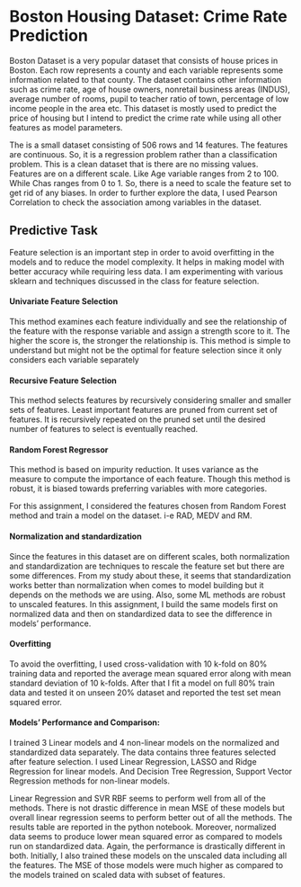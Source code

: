 # Boston Housing Dataset: Crime Rate Prediction

Boston Dataset is a very popular dataset that consists of house prices in Boston. Each row represents a county and each variable represents some information related to that county. The dataset contains other information such as crime rate, age of house owners, nonretail business areas (INDUS), average number of rooms, pupil to teacher ratio of town, percentage of low income people in the area etc. This dataset is mostly used to predict the price of housing but I intend to predict the crime rate while using all other features as model parameters.

The is a small dataset consisting of 506 rows and 14 features. The features are continuous. So, it is a regression problem rather than a classification problem. This is a clean dataset that is there are no missing values. Features are on a different scale. Like Age variable ranges from 2 to 100. While Chas ranges from 0 to 1. So, there is a need to scale the feature set to get rid of any biases. In order to further explore the data, I used Pearson Correlation to check the association among variables in the dataset.

## Predictive Task

Feature selection is an important step in order to avoid overfitting in the models and to reduce the model complexity. It helps in making model with better accuracy while requiring less data. I am experimenting with various sklearn and techniques discussed in the class for feature selection.

#### Univariate Feature Selection

This method examines each feature individually and see the relationship of the feature with the response variable and assign a strength score to it. The higher the score is, the stronger the relationship is. This method is simple to understand but might not be the optimal for feature selection since it only considers each variable separately

#### Recursive Feature Selection

This method selects features by recursively considering smaller and smaller sets of features. Least important features are pruned from current set of features. It is recursively repeated on the pruned set until the desired number of features to select is eventually reached.

#### Random Forest Regressor

This method is based on impurity reduction. It uses variance as the measure to compute the importance of each feature. Though this method is robust, it is biased towards preferring variables with more categories.

For this assignment, I considered the features chosen from Random Forest method and train a model on the dataset. i-e RAD, MEDV and RM.

#### Normalization and standardization

Since the features in this dataset are on different scales, both normalization and standardization are techniques to rescale the feature set but there are some differences. From my study about these, it seems that standardization works better than normalization when comes to model building but it depends on the methods we are using. Also, some ML methods are robust to unscaled features. In this assignment, I build the same models first on normalized data and then on standardized data to see the difference in models’ performance.

#### Overfitting

To avoid the overfitting, I used cross-validation with 10 k-fold on 80% training data and reported the average mean squared error along with mean standard deviation of 10 k-folds. After that I fit a model on full 80% train data and tested it on unseen 20% dataset and reported the test set mean squared error.

#### Models’ Performance and Comparison:

I trained 3 Linear models and 4 non-linear models on the normalized and standardized data separately. The data contains three features selected after feature selection. I used Linear Regression, LASSO and Ridge Regression for linear models. And Decision Tree Regression, Support Vector Regression methods for non-linear models.

Linear Regression and SVR RBF seems to perform well from all of the methods. There is not drastic difference in mean MSE of these models but overall linear regression seems to perform better out of all the methods. The results table are reported in the python notebook. Moreover, normalized data seems to produce lower mean squared error as compared to models run on standardized data. Again, the performance is drastically different in both. Initially, I also trained these models on the unscaled data including all the features. The MSE of those models were much higher as compared to the models trained on scaled data with subset of features.